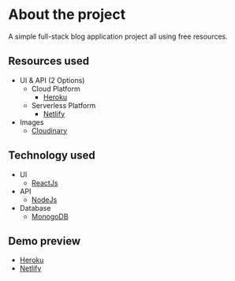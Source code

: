 # About the project

A simple full-stack blog application project all using free resources.

## Resources used

-  UI & API (2 Options)
   - Cloud Platform
      -  [Heroku](https://blog-app-6.herokuapp.com/)
   -  Serverless Platform
      - [Netlify](https://jazzy-belekoy-209d5a.netlify.app/)
-  Images
   -  [Cloudinary](https://cloudinary.com/)

## Technology used

-  UI
   - [ReactJs](https://reactjs.org/)
-  API
   - [NodeJs](https://nodejs.org/)
-  Database
   - [MonogoDB](https://www.mongodb.com/)



## Demo preview

- [Heroku](https://blog-app-6.herokuapp.com/)
- [Netlify](https://jazzy-belekoy-209d5a.netlify.app/)
